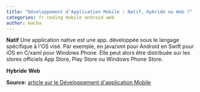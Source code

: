 ```yaml
---
title: "Développement d'Application Mobile : Natif, Hybride ou Web ?"
categories: fr coding mobile android web
author: macha
---
```


**Natif** Une application native est une app. développée sous le langage
spécifique à l'OS visé. Par exemple, en java/xml pour Android en Swift pour iOS
en C/xaml pour Windows Phone. Elle peut alors être distribuée sur les stores
officiels App Store, Play Store ou Windows Phone Store.

**Hybride** **Web**

**Source:** [article sur le Développement d'application Mobile](http://www.grafikart.fr/blog/developper-application-mobile)
